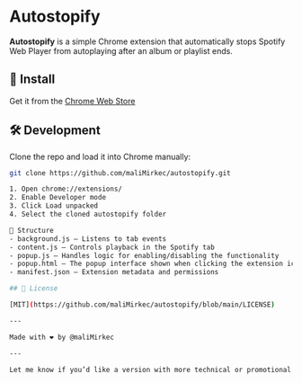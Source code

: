 # Autostopify

**Autostopify** is a simple Chrome extension that automatically stops Spotify Web Player from autoplaying after an album or playlist ends.

## 🚀 Install

Get it from the [Chrome Web Store](https://chromewebstore.google.com/detail/autostopify/khebpfgdinomclahiiopldnfmpkphbem)

## 🛠️ Development

Clone the repo and load it into Chrome manually:

```bash
git clone https://github.com/maliMirkec/autostopify.git

1. Open chrome://extensions/
2. Enable Developer mode
3. Click Load unpacked
4. Select the cloned autostopify folder

📂 Structure
- background.js – Listens to tab events
- content.js – Controls playback in the Spotify tab
- popup.js – Handles logic for enabling/disabling the functionality
- popup.html – The popup interface shown when clicking the extension icon.
- manifest.json – Extension metadata and permissions

## 📄 License

[MIT](https://github.com/maliMirkec/autostopify/blob/main/LICENSE)

---

Made with ❤️ by @maliMirkec

---

Let me know if you’d like a version with more technical or promotional details.
